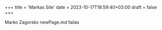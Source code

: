 +++
title = 'Markas Site'
date = 2023-10-17T18:59:40+03:00
draft = false
+++

Marko Zagorsko newPage.md failas
